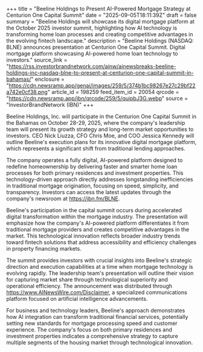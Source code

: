 +++
title = "Beeline Holdings to Present AI-Powered Mortgage Strategy at Centurion One Capital Summit"
date = "2025-09-05T18:11:39Z"
draft = false
summary = "Beeline Holdings will showcase its digital mortgage platform at the October 2025 investor summit, highlighting how AI technology is transforming home loan processes and creating competitive advantages in the evolving fintech landscape."
description = "Beeline Holdings (NASDAQ: BLNE) announces presentation at Centurion One Capital Summit. Digital mortgage platform showcasing AI-powered home loan technology to investors."
source_link = "https://rss.investorbrandnetwork.com/ainw/ainewsbreaks-beeline-holdings-inc-nasdaq-blne-to-present-at-centurion-one-capital-summit-in-bahamas/"
enclosure = "https://cdn.newsramp.app/genai/images/259/5/374b1bc98267e27c29bf22a742e0cf38.png"
article_id = 198259
feed_item_id = 20054
qrcode = "https://cdn.newsramp.app/ibn/qrcode/259/5/quipbJ3G.webp"
source = "InvestorBrandNetwork (IBN)"
+++

<p>Beeline Holdings, Inc. will participate in the Centurion One Capital Summit in the Bahamas on October 28-29, 2025, where the company's leadership team will present its growth strategy and long-term market opportunities to investors. CEO Nick Liuzza, CFO Chris Moe, and COO Jessica Kennedy will outline Beeline's execution plans for its innovative digital mortgage platform, which represents a significant shift from traditional lending approaches.</p><p>The company operates a fully digital, AI-powered platform designed to redefine homeownership by delivering faster and smarter home loan processes for both primary residences and investment properties. This technology-driven approach directly addresses longstanding inefficiencies in traditional mortgage origination, focusing on speed, simplicity, and transparency. Investors can access the latest updates through the company's newsroom at <a href="https://ibn.fm/BLNE" rel="nofollow" target="_blank">https://ibn.fm/BLNE</a>.</p><p>Beeline's participation in the capital summit occurs during accelerated digital transformation within the mortgage industry. The presentation will emphasize how the company's AI-powered platform differentiates it from traditional mortgage providers and creates competitive advantages in the market. This technological innovation reflects broader industry trends toward fintech solutions that address accessibility and efficiency challenges in property financing markets.</p><p>The summit provides investors with crucial insights into Beeline's strategic direction and execution capabilities at a time when mortgage technology is evolving rapidly. The leadership team's presentation will outline their vision for capturing market share through technological superiority and operational efficiency. The announcement was distributed through <a href="https://www.AINewsWire.com/Disclaimer" rel="nofollow" target="_blank">https://www.AINewsWire.com/Disclaimer</a>, a specialized communications platform focused on artificial intelligence advancements.</p><p>For business and technology leaders, Beeline's approach demonstrates how AI integration can transform traditional financial services, potentially setting new standards for mortgage processing speed and customer experience. The company's focus on both primary residences and investment properties indicates a comprehensive strategy to capture multiple segments of the housing market through technological innovation.</p>